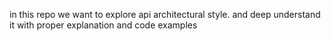 in this repo we want to explore api architectural style. and deep understand it with proper explanation and code examples
